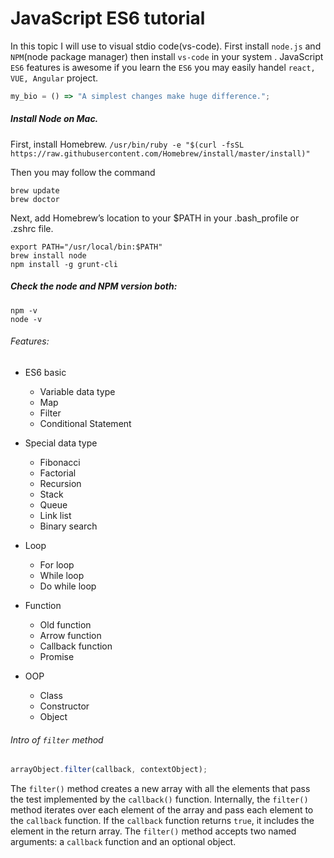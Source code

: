 # JavaScript ES6 tutorial

In this topic I will use to visual stdio code(vs-code). First install `node.js` and `NPM`(node package manager) then 
install `vs-code` in 
your 
system
. JavaScript `ES6` features is awesome if you learn the `ES6` you may easily handel `react, VUE, Angular` project.

```javascript
my_bio = () => "A simplest changes make huge difference.";
```

 ##### Install Node on Mac.
 First, install Homebrew.
 ``/usr/bin/ruby -e "$(curl -fsSL https://raw.githubusercontent.com/Homebrew/install/master/install)"``
 
 Then you may follow the command
 ```
 brew update
 brew doctor
 ```
 Next, add Homebrew’s location to your $PATH in your .bash_profile or .zshrc file.
 ```
export PATH="/usr/local/bin:$PATH"
brew install node
npm install -g grunt-cli
```
##### Check the node and NPM version both:
```
npm -v
node -v
```
 
 

###### Features:
- ES6 basic
    - Variable data type
    - Map
    - Filter
    - Conditional Statement
- Special data type
    - Fibonacci
    - Factorial
    - Recursion
    - Stack
    - Queue
    - Link list
    - Binary search

- Loop
    - For loop
    - While loop
    - Do while loop

- Function
    - Old function
    - Arrow function
    - Callback function
    - Promise

- OOP
    - Class
    - Constructor
    - Object 


###### Intro of `filter` method

```javascript
arrayObject.filter(callback, contextObject);
```
The `filter()` method creates a new array with all the elements that pass the test implemented by the `callback()` function.
Internally, the `filter()` method iterates over each element of the array and pass each element to the `callback` function. If the `callback` function returns `true`, it includes the element in the return array.
The `filter()` method accepts two named arguments: a `callback` function and an optional object.